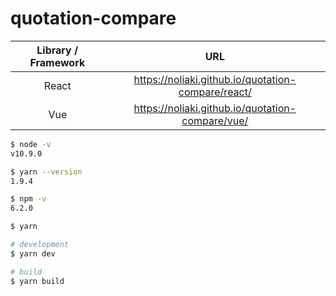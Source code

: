 # quotation-compare

Library / Framework | URL
:---: | :---:
React | https://noliaki.github.io/quotation-compare/react/
Vue | https://noliaki.github.io/quotation-compare/vue/

```sh
$ node -v
v10.9.0

$ yarn --version
1.9.4

$ npm -v
6.2.0
```

```sh
$ yarn

# development
$ yarn dev

# build
$ yarn build
```
